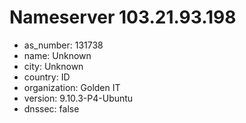 # Nameserver 103.21.93.198

* as_number: 131738
* name: Unknown
* city: Unknown
* country: ID
* organization: Golden IT
* version: 9.10.3-P4-Ubuntu
* dnssec: false

